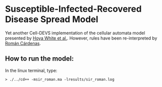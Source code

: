 # Susceptible-Infected-Recovered Disease Spread Model

Yet another Cell-DEVS implementation of the cellular automata model presented by [Hoya White et al.](https://www.sciencedirect.com/science/article/pii/S0096300306009295).
However, rules have been re-interpreted by [Román Cárdenas](mailto:r.cardenas@upm.es).


## How to run the model:

In the linux terminal, type:  
```shell
> ./../cd++ -msir_roman.ma -lresults/sir_roman.log
```
